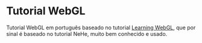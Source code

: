 Tutorial WebGL
==============

Tutorial WebGL em português baseado no tutorial [Learning WebGL](www.learningwebgl.com), que por sinal é baseado no tutorial NeHe, muito bem conhecido e usado.


